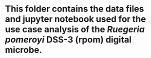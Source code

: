 # This folder contains the data files and jupyter notebook used for the use case analysis of the *Ruegeria pomeroyi* DSS-3 (rpom) digital microbe. 
